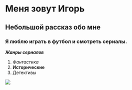 # Меня зовут Игорь
## Небольшой рассказ обо мне 

### Я люблю играть в футбол и смотреть сериалы.

***Жанры сериалов*** 
1. *Фантастика* 
2. **Исторические** 
3. Детективы

![](https://ic.pics.livejournal.com/marv/29043303/8497281/8497281_original.jpg)
